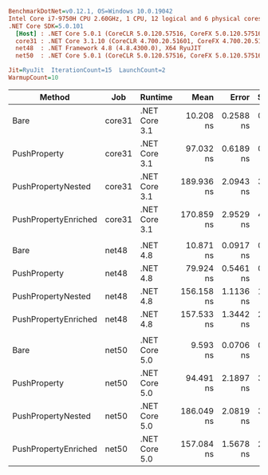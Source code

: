 ``` ini

BenchmarkDotNet=v0.12.1, OS=Windows 10.0.19042
Intel Core i7-9750H CPU 2.60GHz, 1 CPU, 12 logical and 6 physical cores
.NET Core SDK=5.0.101
  [Host] : .NET Core 5.0.1 (CoreCLR 5.0.120.57516, CoreFX 5.0.120.57516), X64 RyuJIT
  core31 : .NET Core 3.1.10 (CoreCLR 4.700.20.51601, CoreFX 4.700.20.51901), X64 RyuJIT
  net48  : .NET Framework 4.8 (4.8.4300.0), X64 RyuJIT
  net50  : .NET Core 5.0.1 (CoreCLR 5.0.120.57516, CoreFX 5.0.120.57516), X64 RyuJIT

Jit=RyuJit  IterationCount=15  LaunchCount=2  
WarmupCount=10  

```
|               Method |    Job |       Runtime |       Mean |     Error |    StdDev | Ratio | RatioSD |
|--------------------- |------- |-------------- |-----------:|----------:|----------:|------:|--------:|
|                 Bare | core31 | .NET Core 3.1 |  10.208 ns | 0.2588 ns | 0.3873 ns |  1.00 |    0.00 |
|         PushProperty | core31 | .NET Core 3.1 |  97.032 ns | 0.6189 ns | 0.9263 ns |  9.52 |    0.38 |
|   PushPropertyNested | core31 | .NET Core 3.1 | 189.936 ns | 2.0943 ns | 3.1346 ns | 18.64 |    0.95 |
| PushPropertyEnriched | core31 | .NET Core 3.1 | 170.859 ns | 2.9529 ns | 4.4198 ns | 16.75 |    0.37 |
|                      |        |               |            |           |           |       |         |
|                 Bare |  net48 |      .NET 4.8 |  10.871 ns | 0.0917 ns | 0.1373 ns |  1.00 |    0.00 |
|         PushProperty |  net48 |      .NET 4.8 |  79.924 ns | 0.5461 ns | 0.8174 ns |  7.35 |    0.11 |
|   PushPropertyNested |  net48 |      .NET 4.8 | 156.158 ns | 1.1136 ns | 1.6323 ns | 14.38 |    0.23 |
| PushPropertyEnriched |  net48 |      .NET 4.8 | 157.533 ns | 1.3442 ns | 2.0119 ns | 14.49 |    0.26 |
|                      |        |               |            |           |           |       |         |
|                 Bare |  net50 | .NET Core 5.0 |   9.593 ns | 0.0706 ns | 0.1056 ns |  1.00 |    0.00 |
|         PushProperty |  net50 | .NET Core 5.0 |  94.491 ns | 2.1897 ns | 3.2096 ns |  9.85 |    0.33 |
|   PushPropertyNested |  net50 | .NET Core 5.0 | 186.049 ns | 2.0819 ns | 3.1161 ns | 19.40 |    0.34 |
| PushPropertyEnriched |  net50 | .NET Core 5.0 | 157.084 ns | 1.5678 ns | 2.3466 ns | 16.38 |    0.29 |
